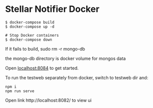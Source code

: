 # Stellar Notifier Docker

```
$ docker-compose build
$ docker-compose up -d

# Stop Docker containers
$ docker-compose down
```

If it fails to build, sudo rm -r mongo-db

the mongo-db directory is docker volume for mongos data

Open [localhost:8084](http://localhost:8084) to get started.

To run the testweb separately from docker, switch to testweb dir and:

```
npm i
npm run serve
```

Open link http://localhost:8082/ to view ui

 
